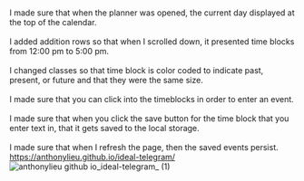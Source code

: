 <br>I made sure that when the planner was opened, the current day displayed at the top of the calendar.</br>
<br>I added addition rows so that when I scrolled down, it presented time blocks from 12:00 pm to 5:00 pm.</br>
<br>I changed classes so that time block is color coded to indicate past, present, or future and that they were the same size.</br>
<br>I made sure that you can click into the timeblocks in order to enter an event.</br>
<br>I made sure that when you click the save button for the time block that you enter text in, that it gets saved to the local storage.</br>
<br>I made sure that when I refresh the page, then the saved events persist.</br>
https://anthonylieu.github.io/ideal-telegram/
![anthonylieu github io_ideal-telegram_ (1)](https://user-images.githubusercontent.com/38957648/226384250-3c3f158d-c7f3-4add-8448-a32375288ded.png)
